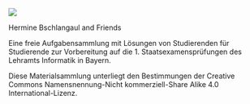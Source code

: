 [![](https://raw.githubusercontent.com/bschlangaul-sammlung/logo-grafiken/main/Logo-und-Titel.png)](https://github.com/bschlangaul-sammlung)

Hermine Bschlangaul and Friends

Eine freie Aufgabensammlung mit Lösungen von Studierenden
für Studierende zur Vorbereitung auf die 1. Staatsexamensprüfungen des Lehramts Informatik in Bayern.

Diese Materialsammlung unterliegt den Bestimmungen der Creative Commons
Namensnennung-Nicht kommerziell-Share Alike 4.0 International-Lizenz.
